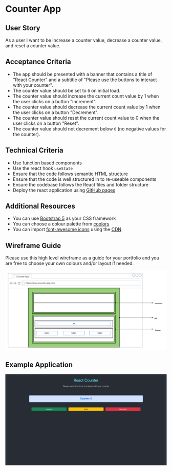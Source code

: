 # Counter App

## User Story

As a user I want to be increase a counter value, decrease a counter value, and reset a counter value.

## Acceptance Criteria

- The app should be presented with a banner that contains a title of "React Counter" and a subtitle of "Please use the buttons to interact with your counter".
- The counter value should be set to `0` on initial load.
- The counter value should increase the current count value by 1 when the user clicks on a button "Increment".
- The counter value should decrease the current count value by 1 when the user clicks on a button "Decrement".
- The counter value should reset the current count value to 0 when the user clicks on a button "Reset".
- The counter value should not decrement below `0` (no negative values for the counter).

## Technical Criteria

- Use function based components
- Use the react hook `useState`
- Ensure that the code follows semantic HTML structure
- Ensure that the code is well structured in to re-useable components
- Ensure the codebase follows the React files and folder structure
- Deploy the react application using [GitHub pages](https://github.com/gitname/react-gh-pages)

## Additional Resources

- You can use [Bootstrap 5](https://getbootstrap.com/docs/5.3/getting-started/introduction/) as your CSS framework
- You can choose a colour palette from [coolors](https://coolors.co/)
- You can import [font-awesome icons](https://fontawesome.com/icons) using the [CDN](https://cdnjs.com/libraries/font-awesome)

## Wireframe Guide

Please use this high level wireframe as a guide for your portfolio and you are free to choose your own colours and/or layout if needed.

![wireframe diagram](./counter-app.drawio.png)

## Example Application

![example application](./counter-app.png)
